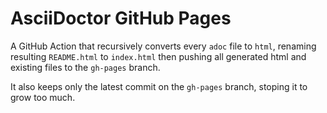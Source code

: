 # AsciiDoctor GitHub Pages

A GitHub Action that recursively converts every `adoc` file to `html`, renaming resulting `README.html` to `index.html` then pushing all generated html and existing files to the `gh-pages` branch.

It also keeps only the latest commit on the `gh-pages` branch, stoping it to grow too much.
